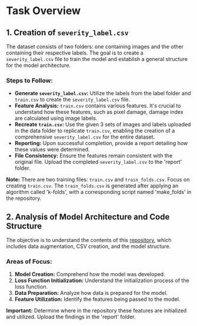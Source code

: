 # Task Overview

## 1. Creation of `severity_label.csv`

The dataset consists of two folders: one containing images and the other containing their respective labels. The goal is to create a `severity_label.csv` file to train the model and establish a general structure for the model architecture.

### Steps to Follow:

- **Generate `severity_label.csv`:** Utilize the labels from the label folder and `train.csv` to create the `severity_label.csv` file.
- **Feature Analysis:** `train.csv` contains various features. It's crucial to understand how these features, such as pixel damage, damage index are calculated using image labels.
- **Recreate `train.csv`:** Use the given 3 sets of images and labels uploaded in the data folder to replicate `train.csv`, enabling the creation of a comprehensive `severity_label.csv` for the entire dataset.
- **Reporting:** Upon successful completion, provide a report detailing how these values were determined.
- **File Consistency:** Ensure the features remain consistent with the original file. Upload the completed `severity_label.csv` to the 'report' folder.

**Note:** There are two training files: `train.csv` and `train_folds.csv`. Focus on creating `train.csv`. The `train_folds.csv` is generated after applying an algorithm called 'k-folds', with a corresponding script named 'make_folds' in the repository.

## 2. Analysis of Model Architecture and Code Structure

The objective is to understand the contents of this [repository](https://github.com/BloodAxe/xView2-Solution), which includes data augmentation, CSV creation, and the model structure.

### Areas of Focus:

1. **Model Creation:** Comprehend how the model was developed.
2. **Loss Function Initialization:** Understand the initialization process of the loss function.
3. **Data Preparation:** Analyze how data is prepared for the model.
4. **Feature Utilization:** Identify the features being passed to the model.

**Important:** Determine where in the repository these features are initialized and utilized. Upload the findings in the 'report' folder.